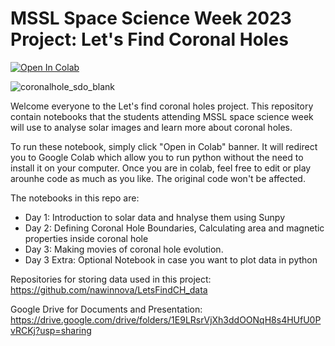 # MSSL Space Science Week 2023 Project: Let's Find Coronal Holes
[![Open In Colab](https://colab.research.google.com/assets/colab-badge.svg)](https://colab.research.google.com/github/nawinnova/WEW2022Proj_LetsfindCH)

![coronalhole_sdo_blank](https://user-images.githubusercontent.com/40351889/176911257-04f4f9c0-c8d2-4642-8757-b587f6410b10.jpg)

Welcome everyone to the Let's find coronal holes project. This repository contain notebooks that the students attending MSSL space science week will use to analyse solar images and learn more about coronal holes.  

To run these notebook, simply click "Open in Colab" banner. It will redirect you to Google Colab which allow you to run python without the need to install it on your computer. Once you are in colab, feel free to edit or play arounhe code as much as you like. The original code won't be affected.

The notebooks in this repo are:
- Day 1: Introduction to solar data and hnalyse them using Sunpy
- Day 2: Defining Coronal Hole Boundaries, Calculating area and magnetic properties inside coronal hole
- Day 3: Making movies of coronal hole evolution.
- Day 3 Extra: Optional Notebook in case you want to plot data in python

Repositories for storing data used in this project: https://github.com/nawinnova/LetsFindCH_data

Google Drive for Documents and Presentation: https://drive.google.com/drive/folders/1E9LRsrVjXh3ddOONqH8s4HUfU0PvRCKj?usp=sharing
